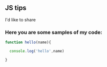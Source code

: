 ## JS tips
I'd like to share

### Here you are some samples of my code:


```javascript
function hello(name){

  console.log('hello',name)

}
```
